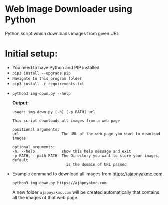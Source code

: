# Web Image Downloader using Python
Python script which downloads images from given URL

# Initial setup:
- You need to have Python and PIP installed
- `pip3 install --upgrade pip`
- `Navigate to this program folder`
- `pip3 install -r requirements.txt`
- 
    ```
    python3 img-down.py --help
    ```
    **Output:**
    ```
    usage: img-down.py [-h] [-p PATH] url

    This script downloads all images from a web page

    positional arguments:
    url                   The URL of the web page you want to download images

    optional arguments:
    -h, --help            show this help message and exit
    -p PATH, --path PATH  The Directory you want to store your images, default
                            is the domain of URL passed
    ```
- Example command to download all images from https://ajapnyakmc.com
    ```
    python3 img-down.py https://ajapnyakmc.com
    ```
    A new folder `ajapnyakmc.com` will be created automatically that contains all the images of that web page.
